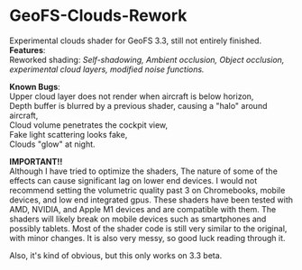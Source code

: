 # GeoFS-Clouds-Rework
Experimental clouds shader for GeoFS 3.3, still not entirely finished. <br>
**Features**:<br>
Reworked shading: *Self-shadowing, Ambient occlusion, Object occlusion, experimental cloud layers, modified noise functions.*<br>


**Known Bugs**:<br>
Upper cloud layer does not render when aircraft is below horizon,<br>
Depth buffer is blurred by a previous shader, causing a "halo" around aircraft,<br>
Cloud volume penetrates the cockpit view,<br>
Fake light scattering looks fake,<br>
Clouds "glow" at night.


**IMPORTANT!!**<br>
Although I have tried to optimize the shaders, The nature of some of the effects can cause significant lag on lower end devices. I would not recommend setting the volumetric quality past 3 on Chromebooks, mobile devices, and low end integrated gpus. These shaders have been tested with AMD, NVIDIA, and Apple M1 devices and are compatible with them. The shaders will likely break on mobile devices such as smartphones and possibly tablets. Most of the shader code is still very similar to the original, with minor changes. It is also very messy, so good luck reading through it.


Also, it's kind of obvious, but this only works on 3.3 beta.
